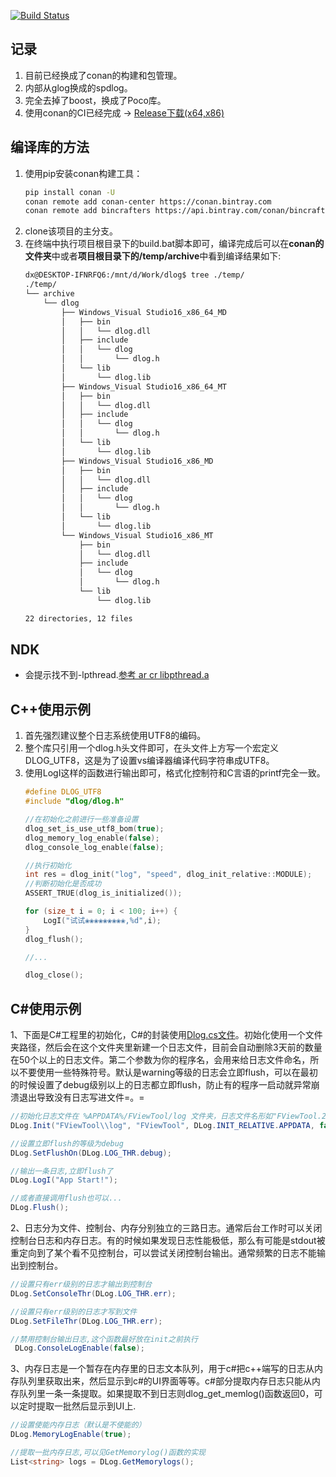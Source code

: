 [![Build Status](https://dev.azure.com/daixian/dlogPipeline/_apis/build/status/dlogPipeline-x64?branchName=master)](https://dev.azure.com/daixian/dlogPipeline/_build/latest?definitionId=2&branchName=master)
## 记录
1. 目前已经换成了conan的构建和包管理。
2. 内部从glog换成的spdlog。
3. 完全去掉了boost，换成了Poco库。
4. 使用conan的CI已经完成 -> [Release下载(x64,x86)](https://github.com/daixian/dlog/releases)

## 编译库的方法
1. 使用pip安装conan构建工具：
    ``` bash
    pip install conan -U
    conan remote add conan-center https://conan.bintray.com
    conan remote add bincrafters https://api.bintray.com/conan/bincrafters/public-conan
    ```
2. clone该项目的主分支。
3. 在终端中执行项目根目录下的build.bat脚本即可，编译完成后可以在**conan的文件夹**中或者**项目根目录下的/temp/archive**中看到编译结果如下:
    ``` bash
    dx@DESKTOP-IFNRFQ6:/mnt/d/Work/dlog$ tree ./temp/
    ./temp/
    └── archive
        └── dlog
            ├── Windows_Visual Studio16_x86_64_MD
            │   ├── bin
            │   │   └── dlog.dll
            │   ├── include
            │   │   └── dlog
            │   │       └── dlog.h
            │   └── lib
            │       └── dlog.lib
            ├── Windows_Visual Studio16_x86_64_MT
            │   ├── bin
            │   │   └── dlog.dll
            │   ├── include
            │   │   └── dlog
            │   │       └── dlog.h
            │   └── lib
            │       └── dlog.lib
            ├── Windows_Visual Studio16_x86_MD
            │   ├── bin
            │   │   └── dlog.dll
            │   ├── include
            │   │   └── dlog
            │   │       └── dlog.h
            │   └── lib
            │       └── dlog.lib
            └── Windows_Visual Studio16_x86_MT
                ├── bin
                │   └── dlog.dll
                ├── include
                │   └── dlog
                │       └── dlog.h
                └── lib
                    └── dlog.lib

    22 directories, 12 files
    ```

## NDK
* 会提示找不到-lpthread.[参考 ar cr libpthread.a](https://stackoverflow.com/questions/57289494/ndk-r20-ld-ld-error-cannot-find-lpthread)

## C++使用示例
1. 首先强烈建议整个日志系统使用UTF8的编码。
2. 整个库只引用一个dlog.h头文件即可，在头文件上方写一个宏定义DLOG_UTF8，这是为了设置vs编译器编译代码字符串成UTF8。
3. 使用LogI这样的函数进行输出即可，格式化控制符和C言语的printf完全一致。
    ``` cpp
    #define DLOG_UTF8
    #include "dlog/dlog.h"

    //在初始化之前进行一些准备设置
    dlog_set_is_use_utf8_bom(true);
    dlog_memory_log_enable(false);
    dlog_console_log_enable(false);

    //执行初始化
    int res = dlog_init("log", "speed", dlog_init_relative::MODULE);
    //判断初始化是否成功
    ASSERT_TRUE(dlog_is_initialized());

    for (size_t i = 0; i < 100; i++) {
        LogI("试试❀❀❀❀❀❀❀❀❀,%d",i);
    }
    dlog_flush();

    //...

    dlog_close();
    ```

## C#使用示例
1、下面是C#工程里的初始化，C#的封装使用[Dlog.cs文件](https://github.com/daixian/dlog/blob/master/CSharp/UnitTest/DLog.cs)。初始化使用一个文件夹路径，然后会在这个文件夹里新建一个日志文件，目前会自动删除3天前的数量在50个以上的日志文件。第二个参数为你的程序名，会用来给日志文件命名，所以不要使用一些特殊符号。默认是warning等级的日志会立即flush，可以在最初的时候设置了debug级别以上的日志都立即flush，防止有的程序一启动就异常崩溃退出导致没有日志写进文件=。=
``` c#
//初始化日志文件在 %APPDATA%/FViewTool/log 文件夹，日志文件名形如"FViewTool.20190317-214418.log"
DLog.Init("FViewTool\\log", "FViewTool", DLog.INIT_RELATIVE.APPDATA, false);

//设置立即flush的等级为debug
DLog.SetFlushOn(DLog.LOG_THR.debug);

//输出一条日志,立即flush了
DLog.LogI("App Start!");

//或者直接调用flush也可以...
DLog.Flush();
```
2、日志分为文件、控制台、内存分别独立的三路日志。通常后台工作时可以关闭控制台日志和内存日志。有的时候如果发现日志性能极低，那么有可能是stdout被重定向到了某个看不见控制台，可以尝试关闭控制台输出。通常频繁的日志不能输出到控制台。
``` c#
//设置只有err级别的日志才输出到控制台
DLog.SetConsoleThr(DLog.LOG_THR.err);

//设置只有err级别的日志才写到文件
DLog.SetFileThr(DLog.LOG_THR.err);

//禁用控制台输出日志,这个函数最好放在init之前执行
 DLog.ConsoleLogEnable(false);
```
3、内存日志是一个暂存在内存里的日志文本队列，用于c#把c++端写的日志从内存队列里获取出来，然后显示到c#的UI界面等等。c#部分提取内存日志只能从内存队列里一条一条提取。如果提取不到日志则dlog_get_memlog()函数返回0，可以定时提取一批然后显示到UI上.
``` c#
//设置使能内存日志（默认是不使能的）
DLog.MemoryLogEnable(true);

//提取一批内存日志,可以见GetMemorylog()函数的实现
List<string> logs = DLog.GetMemorylogs();
```